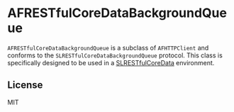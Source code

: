 # AFRESTfulCoreDataBackgroundQueue

`AFRESTfulCoreDataBackgroundQueue` is a subclass of `AFHTTPClient` and conforms to the `SLRESTfulCoreDataBackgroundQueue` protocol. This class is specifically designed to be used in a [SLRESTfulCoreData](https://github.com/OliverLetterer/SLRESTfulCoreData) environment.

## License

MIT